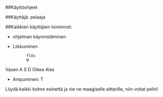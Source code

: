 ##Käyttöohjeet

##Käyttäjä: pelaaja

##Kaikkien käyttäjien toiminnot:
- ohjelman käynnistäminen
- Liikkuminen

			Ylös
			W
Vasen	A	S   D 	Oikea
			Alas
- Ampuminen: T

Löydä kaikki kolme esinettä ja vie ne maagiselle alttarille, niin voitat pelin!